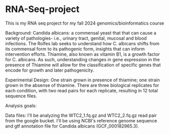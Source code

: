 # RNA-Seq-project
This is my RNA seq project for my fall 2024 genomics/bioinformatics course

Background: Candida albicans: a commensal yeast that that can cause a variety of pathologies- i.e., urinary tract, genital, mucosal and blood infections. The Rolfes lab seeks to understand how C. albicans shifts from its commensal form to its pathogenic form, insights that can inform intervention efforts. Thiamine, also known as vitamin B1, is a growth factor for C. albicans. As such, understanding changes in gene expression in the presence of Thiamine will allow for the classification of specific genes that encode for growth and later pathogenicity. 

Experimental Design: One strain grown in presence of thiamine; one strain grown in the absense of thiamine. There are three biological replicates for each condition, with two read pairs for each replicate, resulting in 12 total sequence files. 

Analysis goals:

Data files: I'll be analyzing the WTC2_1.fq.gz and WTC2_2.fq.gz read pair from the google bucket. I'll be using NCBI's reference genome sequence and gtf annotation file for Candida albicans (GCF_000182965.3). 
